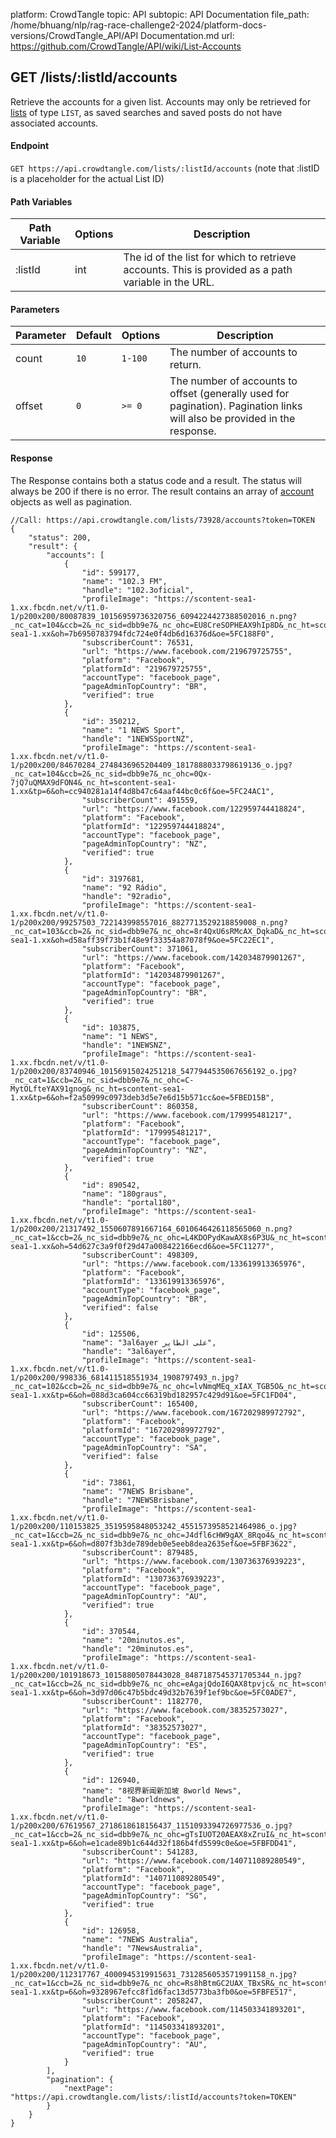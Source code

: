 platform: CrowdTangle
topic: API
subtopic: API Documentation
file_path: /home/bhuang/nlp/rag-race-challenge2-2024/platform-docs-versions/CrowdTangle_API/API Documentation.md
url: https://github.com/CrowdTangle/API/wiki/List-Accounts


## [](#get-listslistidaccounts)GET /lists/:listId/accounts

Retrieve the accounts for a given list. Accounts may only be retrieved for [lists](https://github.com/CrowdTangle/API/wiki/List) of type `LIST`, as saved searches and saved posts do not have associated accounts.

#### [](#endpoint)Endpoint

`GET https://api.crowdtangle.com/lists/:listId/accounts` (note that :listID is a placeholder for the actual List ID)

#### [](#path-variables)Path Variables

| Path Variable | Options | Description |
| --- | --- | --- |
| :listId | int | The id of the list for which to retrieve accounts. This is provided as a path variable in the URL. |

#### [](#parameters)Parameters

| Parameter | Default | Options | Description |
| --- | --- | --- | --- |
| count | `10` | `1-100` | The number of accounts to return. |
| offset | `0` | `>= 0` | The number of accounts to offset (generally used for pagination). Pagination links will also be provided in the response. |

#### [](#response)Response

The Response contains both a status code and a result. The status will always be 200 if there is no error. The result contains an array of [account](https://github.com/CrowdTangle/API/wiki/Account) objects as well as pagination.

    //Call: https://api.crowdtangle.com/lists/73928/accounts?token=TOKEN
    {
        "status": 200,
        "result": {
            "accounts": [
                {
                    "id": 599177,
                    "name": "102.3 FM",
                    "handle": "102.3oficial",
                    "profileImage": "https://scontent-sea1-1.xx.fbcdn.net/v/t1.0-1/p200x200/80087839_10156959736320756_6094224427388502016_n.png?_nc_cat=104&ccb=2&_nc_sid=dbb9e7&_nc_ohc=EU8CreSOPHEAX9hIp8D&_nc_ht=scontent-sea1-1.xx&oh=7b6950783794fdc724e0f4db6d16376d&oe=5FC188F0",
                    "subscriberCount": 76531,
                    "url": "https://www.facebook.com/219679725755",
                    "platform": "Facebook",
                    "platformId": "219679725755",
                    "accountType": "facebook_page",
                    "pageAdminTopCountry": "BR",
                    "verified": true
                },
                {
                    "id": 350212,
                    "name": "1 NEWS Sport",
                    "handle": "1NEWSSportNZ",
                    "profileImage": "https://scontent-sea1-1.xx.fbcdn.net/v/t1.0-1/p200x200/84670284_2748436965204409_1817888033798619136_o.jpg?_nc_cat=104&ccb=2&_nc_sid=dbb9e7&_nc_ohc=0Qx-7jQ7uQMAX9dFON4&_nc_ht=scontent-sea1-1.xx&tp=6&oh=cc940281a14f4d8b47c64aaf44bc0c6f&oe=5FC24AC1",
                    "subscriberCount": 491559,
                    "url": "https://www.facebook.com/122959744418824",
                    "platform": "Facebook",
                    "platformId": "122959744418824",
                    "accountType": "facebook_page",
                    "pageAdminTopCountry": "NZ",
                    "verified": true
                },
                {
                    "id": 3197681,
                    "name": "92 Rádio",
                    "handle": "92radio",
                    "profileImage": "https://scontent-sea1-1.xx.fbcdn.net/v/t1.0-1/p200x200/99257503_722143998557016_8827713529218859008_n.png?_nc_cat=103&ccb=2&_nc_sid=dbb9e7&_nc_ohc=8r4QxU6sRMcAX_DqkaD&_nc_ht=scontent-sea1-1.xx&oh=d58aff39f73b1f48e9f33354a87078f9&oe=5FC22EC1",
                    "subscriberCount": 371061,
                    "url": "https://www.facebook.com/142034879901267",
                    "platform": "Facebook",
                    "platformId": "142034879901267",
                    "accountType": "facebook_page",
                    "pageAdminTopCountry": "BR",
                    "verified": true
                },
                {
                    "id": 103875,
                    "name": "1 NEWS",
                    "handle": "1NEWSNZ",
                    "profileImage": "https://scontent-sea1-1.xx.fbcdn.net/v/t1.0-1/p200x200/83740946_10156915024251218_5477944535067656192_o.jpg?_nc_cat=1&ccb=2&_nc_sid=dbb9e7&_nc_ohc=C-MytOLfteYAX91gnog&_nc_ht=scontent-sea1-1.xx&tp=6&oh=f2a50999c0973deb3d5e7e6d15b571cc&oe=5FBED15B",
                    "subscriberCount": 860358,
                    "url": "https://www.facebook.com/179995481217",
                    "platform": "Facebook",
                    "platformId": "179995481217",
                    "accountType": "facebook_page",
                    "pageAdminTopCountry": "NZ",
                    "verified": true
                },
                {
                    "id": 890542,
                    "name": "180graus",
                    "handle": "portal180",
                    "profileImage": "https://scontent-sea1-1.xx.fbcdn.net/v/t1.0-1/p200x200/21317492_1550607891667164_6010646426118565060_n.png?_nc_cat=1&ccb=2&_nc_sid=dbb9e7&_nc_ohc=L4KDOPydKawAX8s6P3U&_nc_ht=scontent-sea1-1.xx&oh=54d627c3a9f0f29d47a008422166ecd6&oe=5FC11277",
                    "subscriberCount": 498309,
                    "url": "https://www.facebook.com/133619913365976",
                    "platform": "Facebook",
                    "platformId": "133619913365976",
                    "accountType": "facebook_page",
                    "pageAdminTopCountry": "BR",
                    "verified": false
                },
                {
                    "id": 125506,
                    "name": "3al6ayer على الطاير",
                    "handle": "3al6ayer",
                    "profileImage": "https://scontent-sea1-1.xx.fbcdn.net/v/t1.0-1/p200x200/998336_681411518551934_1908797493_n.jpg?_nc_cat=102&ccb=2&_nc_sid=dbb9e7&_nc_ohc=lvNmqMEq_xIAX_TGB5O&_nc_ht=scontent-sea1-1.xx&tp=6&oh=088d3ca604cc66319bd182957c429d91&oe=5FC1FD04",
                    "subscriberCount": 165400,
                    "url": "https://www.facebook.com/167202989972792",
                    "platform": "Facebook",
                    "platformId": "167202989972792",
                    "accountType": "facebook_page",
                    "pageAdminTopCountry": "SA",
                    "verified": false
                },
                {
                    "id": 73861,
                    "name": "7NEWS Brisbane",
                    "handle": "7NEWSBrisbane",
                    "profileImage": "https://scontent-sea1-1.xx.fbcdn.net/v/t1.0-1/p200x200/110153825_3519595848053242_4551573958521464986_o.jpg?_nc_cat=1&ccb=2&_nc_sid=dbb9e7&_nc_ohc=J4dfl6cHW9gAX_8Rqo4&_nc_ht=scontent-sea1-1.xx&tp=6&oh=d807f3b3de789deb0e5eeb8dea2635ef&oe=5FBF3622",
                    "subscriberCount": 879485,
                    "url": "https://www.facebook.com/130736376939223",
                    "platform": "Facebook",
                    "platformId": "130736376939223",
                    "accountType": "facebook_page",
                    "pageAdminTopCountry": "AU",
                    "verified": true
                },
                {
                    "id": 370544,
                    "name": "20minutos.es",
                    "handle": "20minutos.es",
                    "profileImage": "https://scontent-sea1-1.xx.fbcdn.net/v/t1.0-1/p200x200/101918673_10158805078443028_8487187545371705344_n.jpg?_nc_cat=1&ccb=2&_nc_sid=dbb9e7&_nc_ohc=eAgajQdoI6QAX8tpvjc&_nc_ht=scontent-sea1-1.xx&tp=6&oh=3d97d06c47b5bdc49d32b7639f1ef9bc&oe=5FC0ADE7",
                    "subscriberCount": 1182770,
                    "url": "https://www.facebook.com/38352573027",
                    "platform": "Facebook",
                    "platformId": "38352573027",
                    "accountType": "facebook_page",
                    "pageAdminTopCountry": "ES",
                    "verified": true
                },
                {
                    "id": 126940,
                    "name": "8视界新闻新加坡 8world News",
                    "handle": "8worldnews",
                    "profileImage": "https://scontent-sea1-1.xx.fbcdn.net/v/t1.0-1/p200x200/67619567_2718618618156437_1151093394726977536_o.jpg?_nc_cat=1&ccb=2&_nc_sid=dbb9e7&_nc_ohc=gTsIUOT20AEAX8xZruI&_nc_ht=scontent-sea1-1.xx&tp=6&oh=e1cade89b1c644d32f186b4fd5599c0e&oe=5FBFDD41",
                    "subscriberCount": 541283,
                    "url": "https://www.facebook.com/140711089280549",
                    "platform": "Facebook",
                    "platformId": "140711089280549",
                    "accountType": "facebook_page",
                    "pageAdminTopCountry": "SG",
                    "verified": true
                },
                {
                    "id": 126958,
                    "name": "7NEWS Australia",
                    "handle": "7NewsAustralia",
                    "profileImage": "https://scontent-sea1-1.xx.fbcdn.net/v/t1.0-1/p200x200/112317767_4000945319915631_7312856053571991158_n.jpg?_nc_cat=1&ccb=2&_nc_sid=dbb9e7&_nc_ohc=Rs8hBtmGC2UAX_TBxSR&_nc_ht=scontent-sea1-1.xx&tp=6&oh=9328967efcc8f1d6fac13d5773ba3fb0&oe=5FBFE517",
                    "subscriberCount": 2058247,
                    "url": "https://www.facebook.com/114503341893201",
                    "platform": "Facebook",
                    "platformId": "114503341893201",
                    "accountType": "facebook_page",
                    "pageAdminTopCountry": "AU",
                    "verified": true
                }
            ],
            "pagination": {
                "nextPage": "https://api.crowdtangle.com/lists/:listId/accounts?token=TOKEN"
            }
        }
    }